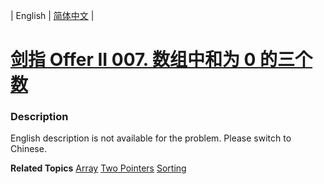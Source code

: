 | English | [简体中文](README.md) |

# [剑指 Offer II 007. 数组中和为 0 的三个数](https://leetcode-cn.com/problems/1fGaJU)
 ### Description
<p>English description is not available for the problem. Please switch to Chinese.</p>

**Related Topics**  [Array](https://leetcode-cn.com/tag/array) [Two Pointers](https://leetcode-cn.com/tag/two-pointers) [Sorting](https://leetcode-cn.com/tag/sorting) 